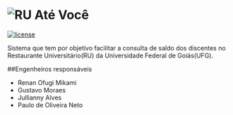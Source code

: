# ![RU Até Você](https://cdn.rawgit.com/RenanOfugi/RUFG-atevoce/master/web/icon/RU_ate_voce_banner.svg)

[![license](https://img.shields.io/github/license/RenanOfugi/RUFG-atevoce.svg)](https://github.com/RenanOfugi/RUFG-atevoce/blob/master/LICENSE)

Sistema que tem por objetivo facilitar a consulta de saldo dos discentes no Restaurante Universitário(RU) da Universidade Federal de Goiás(UFG).

##Engenheiros responsáveis
 * Renan Ofugi Mikami
 * Gustavo Moraes
 * Jullianny Alves
 * Paulo de Oliveira Neto

